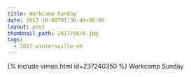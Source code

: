 ```yaml
---
title: Workcamp Sunday
date: 2017-10-08T01:30:40+00:00
layout: post
thumbnail_path: 2017/06/8.jpg
tags:
  - 2017-wintersville-oh
---
```

{% include vimeo.html id=237240350 %}
Workcamp Sunday
